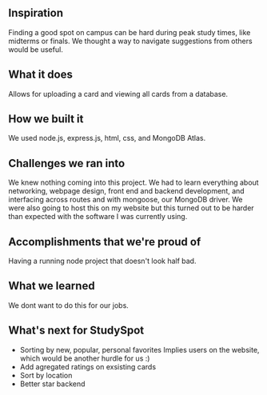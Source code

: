 ## Inspiration
Finding a good spot on campus can be hard during peak study times, like midterms or finals. We thought a way to navigate suggestions from others would be useful.

## What it does
Allows for uploading a card and viewing all cards from a database. 

## How we built it
We used node.js, express.js, html, css, and MongoDB Atlas. 

## Challenges we ran into
We knew nothing coming into this project. We had to learn everything about networking, webpage design, front end and backend development, and interfacing across routes and with mongoose, our MongoDB driver.
We were also going to host this on my website but this turned out to be harder than expected with the software I was currently using.

## Accomplishments that we're proud of
Having a running node project that doesn't look half bad.

## What we learned
We dont want to do this for our jobs.

## What's next for StudySpot
* Sorting by new, popular, personal favorites
Implies users on the website, which would be another hurdle for us :)
* Add agregated ratings on exsisting cards
* Sort by location
* Better star backend
